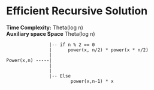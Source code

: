 # Efficient Recursive Solution

**Time Complexity:** Theta(log n) <br/>
**Auxiliary space Space** Theta(log n)

```
                |-- if n % 2 == 0
                |      power(x, n/2) * power(x * n/2)
                |
Power(x,n) -----|
                |
                |
                |-- Else
                        power(x,n-1) * x
```